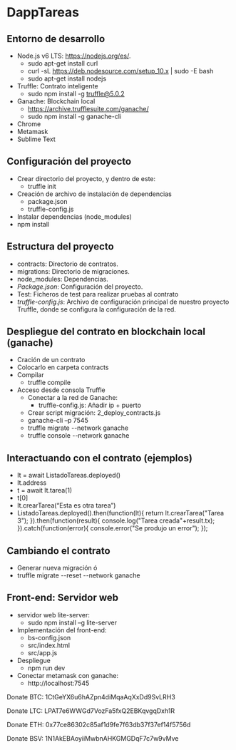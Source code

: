 # DappTareas
## Entorno de desarrollo

* Node.js v6 LTS: https://nodejs.org/es/. 
  * sudo apt-get install curl
  * curl -sL https://deb.nodesource.com/setup_10.x | sudo -E bash
  * sudo apt-get install nodejs
* Truffle: Contrato inteligente
  * sudo npm install -g truffle@5.0.2
* Ganache: Blockchain local
  * https://archive.trufflesuite.com/ganache/
  * sudo npm install -g ganache-cli
* Chrome
* Metamask
* Sublime Text

## Configuración del proyecto

* Crear directorio del proyecto, y dentro de este:
  * truffle init
* Creación de archivo de instalación de dependencias
  * package.json
  * truffle-config.js
* Instalar dependencias (node_modules)
 * npm install

## Estructura del proyecto
* contracts: Directorio de contratos.
* migrations: Directorio de migraciones.
* node_modules: Dependencias.
* _Package.json_: Configuración del proyecto.
* Test: Ficheros de test para realizar pruebas al contrato
* _truffle-config.js_: Archivo de configuración principal de nuestro proyecto Truffle, donde se configura la configuración de la red.

## Despliegue del contrato en blockchain local (ganache)
* Cración de un contrato
* Colocarlo en carpeta contracts
* Compilar
  * truffle compile
* Acceso desde consola Truffle
  * Conectar a la red de Ganache: 
    * truffle-config.js: Añadir ip + puerto
  * Crear script migración: 2_deploy_contracts.js
  * ganache-cli –p 7545
  * truffle migrate --network ganache
  * truffle console --network ganache

## Interactuando con el contrato (ejemplos)
  * lt = await ListadoTareas.deployed()
  * lt.address
  * t  = await lt.tarea(1) 
  * t[0]
  * lt.crearTarea(“Esta es otra tarea”)
  * ListadoTareas.deployed().then(function(lt){ return lt.crearTarea("Tarea 3"); }).then(function(result){ console.log("Tarea creada"+result.tx); }).catch(function(error){ console.error("Se produjo un error"); });

## Cambiando el contrato
* Generar nueva migración ó
* truffle migrate --reset --network ganache 

## Front-end: Servidor web
* servidor web lite-server: 
  * sudo npm install –g lite-server
* Implementación del front-end:
  * bs-config.json
  * src/index.html
  * src/app.js
* Despliegue
  * npm run dev
* Conectar metamask con ganache: 
  * http://localhost:7545



Donate BTC: 1CtGeYX6u6hAZpn4diMqaAqXxDd9SvLRH3

Donate LTC: LPAT7e6WWGd7VozFa5fxQ2EBKqvgqDxh1R

Donate ETH: 0x77ce86302c85af1d9fe7f63db37f37ef14f5756d

Donate BSV: 1N1AkEBAoyiiMwbnAHKGMGDqF7c7w9vMve
